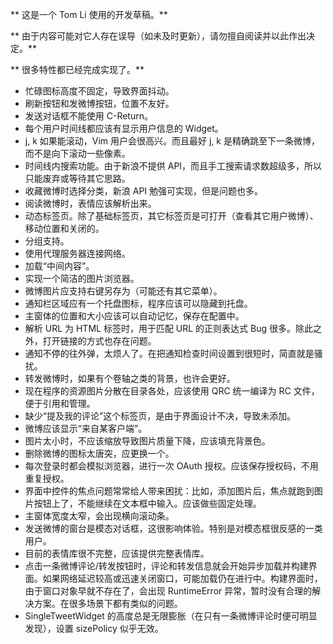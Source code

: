 ** 这是一个 Tom Li 使用的开发草稿。**

** 由于内容可能对它人存在误导（如未及时更新），请勿擅自阅读并以此作出决定。**

** 很多特性都已经完成实现了。**

* 忙碌图标高度不固定，导致界面抖动。
* 刷新按钮和发微博按钮，位置不友好。
* 发送对话框不能使用 C-Return。
* 每个用户时间线都应该有显示用户信息的 Widget。
* j, k 如果能滚动，Vim 用户会很高兴。而且最好 j, k 是精确跳至下一条微博，而不是向下滚动一些像素。
* 时间线内搜索功能。由于新浪不提供 API，而且手工搜索请求数超级多，所以只能废弃或等待其它思路。
* 收藏微博时选择分类，新浪 API 勉强可实现，但是问题也多。
* 阅读微博时，表情应该解析出来。
* 动态标签页。除了基础标签页，其它标签页是可打开（查看其它用户微博）、移动位置和关闭的。
* 分组支持。
* 使用代理服务器连接网络。
* 加载“中间内容”。
* 实现一个简洁的图片浏览器。
* 微博图片应支持右键另存为（可能还有其它菜单）。
* 通知栏区域应有一个托盘图标，程序应该可以隐藏到托盘。
* 主窗体的位置和大小应该可以自动记忆，保存在配置中。
* 解析 URL 为 HTML 标签时，用于匹配 URL 的正则表达式 Bug 很多。除此之外，打开链接的方式也存在问题。
* 通知不停的往外弹，太烦人了。在把通知检查时间设置到很短时，简直就是骚扰。
* 转发微博时，如果有个卷轴之类的背景，也许会更好。
* 现在程序的资源图片分散在目录各处，应该使用 QRC 统一编译为 RC 文件，便于引用和管理。
* 缺少“提及我的评论”这个标签页，是由于界面设计不决，导致未添加。
* 微博应该显示“来自某客户端”。
* 图片太小时，不应该缩放导致图片质量下降，应该填充背景色。
* 删除微博的图标太唐突，应更换一个。
* 每次登录时都会模拟浏览器，进行一次 OAuth 授权。应该保存授权码，不用重复授权。
* 界面中控件的焦点问题常常给人带来困扰：比如，添加图片后，焦点就跑到图片按钮上了，不能继续在文本框中输入。应该做些固定处理。
* 主窗体宽度太窄，会出现横向滚动条。
* 发送微博的窗台是模态对话框，这很影响体验。特别是对模态框很反感的一类用户。
* 目前的表情库很不完整，应该提供完整表情库。
* 点击一条微博评论/转发按钮时，评论和转发信息就会开始异步加载并构建界面。如果网络延迟较高或迅速关闭窗口，可能加载仍在进行中。构建界面时，由于窗口对象早就不存在了，会出现 RuntimeError 异常，暂时没有合理的解决方案。在很多场景下都有类似的问题。
* SingleTweetWidget 的高度总是无限膨胀（在只有一条微博评论时便可明显发现），设置 sizePolicy 似乎无效。
